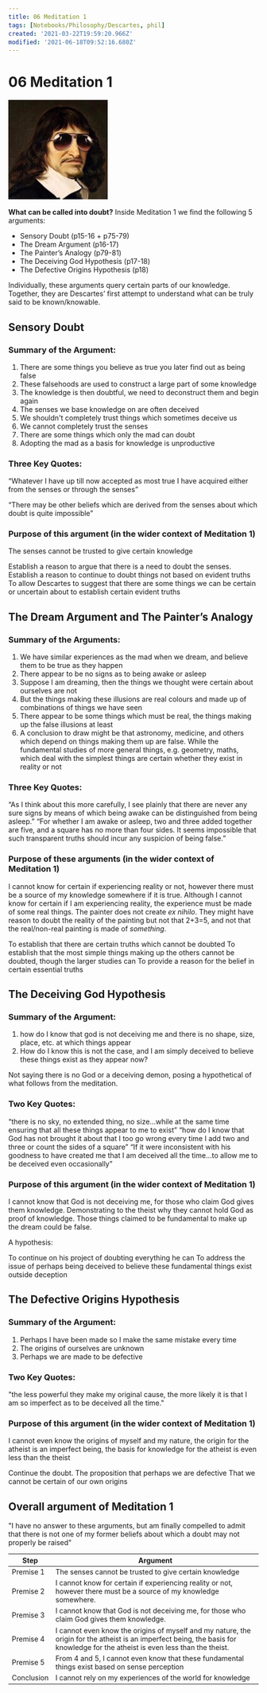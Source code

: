 ```yaml
---
title: 06 Meditation 1
tags: [Notebooks/Philosophy/Descartes, phil]
created: '2021-03-22T19:59:20.966Z'
modified: '2021-06-18T09:52:16.680Z'
---
```


# 06 Meditation 1

<img src="../attachments/descartescool.jpg" alt="Do you even Meditate, bro?" style="zoom:50%;" />

**What can be called into doubt?**
Inside Meditation 1 we find the following 5 arguments:

- Sensory Doubt (p15-16 + p75-79)
- The Dream Argument (p16-17)
- The Painter’s Analogy  (p79-81)
- The Deceiving God Hypothesis (p17-18)
- The Defective Origins Hypothesis (p18)

Individually, these arguments query certain parts of our knowledge.
Together, they are Descartes’ first attempt to understand what can be truly said to be known/knowable.

## Sensory Doubt

### Summary of the Argument:

1. There are some things you believe as true you later find out as being false
2. These falsehoods are used to construct a large part of some knowledge
3. The knowledge is then doubtful, we need to deconstruct them and begin again
4. The senses we base knowledge on are often deceived
5. We shouldn't completely trust things which sometimes deceive us
6. We cannot completely trust the senses
7. There are some things which only the mad can doubt
8. Adopting the mad as a basis for knowledge is unproductive

### Three Key Quotes:

“Whatever I have up till now accepted as most true I have acquired either from the senses or through the senses”

“There may be other beliefs which are derived from the senses about which doubt is quite impossible”

### Purpose of this argument (in the wider context of Meditation 1)

The senses cannot be trusted to give certain knowledge

Establish a reason to argue that there is a need to doubt the senses.
Establish a reason to continue to doubt things not based on evident truths
To allow Descartes to suggest that there are some things we can be certain or uncertain about to establish certain evident truths

## The Dream Argument and The Painter’s Analogy

### Summary of the Arguments:

1. We have similar experiences as the mad when we dream, and believe them to be true as they happen
2. There appear to be no signs as to being awake or asleep
3. Suppose I am dreaming, then the things we thought were certain about ourselves are not
5. But the things making these illusions are real colours and made up of combinations of things we have seen
6. There appear to be some things which must be real, the things making up the false illusions at least
7. A conclusion to draw might be that astronomy, medicine, and others which depend on things making them up are false. While the fundamental studies of more general things, e.g. geometry, maths, which deal with the simplest things are certain whether they exist in reality or not

### Three Key Quotes:

“As I think about this more carefully, I see plainly that there are never any sure signs by means of which being awake can be distinguished from being asleep.”
“For whether I am awake or asleep, two and three added together are five, and a square has no more than four sides. It seems impossible that such transparent truths should incur any suspicion of being false.”

### Purpose of these arguments (in the wider context of Meditation 1)
I cannot know for certain if experiencing reality or not, however there must be a source of my knowledge somewhere if it is true.
Although I cannot know for certain if I am experiencing reality, the experience must be made of some real things. The painter does not create *ex nihilo*.
They might have reason to doubt the reality of the painting but not that 2+3=5, and not that the real/non-real painting is made of *something*.

To establish that there are certain truths which cannot be doubted
To establish that the most simple things making up the others cannot be doubted, though the larger studies can
To provide a reason for the belief in certain essential truths

## The Deceiving God Hypothesis
### Summary of the Argument:

1. how do I know that god is not deceiving me and there is no shape, size, place, etc. at which things appear
2. How do I know this is not the case, and I am simply deceived to believe these things exist as they appear now?

Not saying there is no God or a deceiving demon, posing a hypothetical of what follows from the meditation.

### Two Key Quotes:

“there is no sky, no extended thing, no size...while at the same time ensuring that all these things appear to me to exist”
“how do I know that God has not brought it about that I too go wrong every time I add two and three or count the sides of a square”
“If it were inconsistent with his goodness to have created me that I am deceived all the time...to allow me to be deceived even occasionally”

### Purpose of this argument (in the wider context of Meditation 1)
I cannot know that God is not deceiving me, for those who claim God gives them knowledge.
Demonstrating to the theist why they cannot hold God as proof of knowledge.
Those things claimed to be fundamental to make up the dream could be false.

A hypothesis: 

To continue on his project of doubting everything he can
To address the issue of perhaps being deceived to believe these fundamental things exist outside deception

## The Defective Origins Hypothesis
### Summary of the Argument:

1. Perhaps I have been made so I make the same mistake every time
2. The origins of ourselves are unknown
3. Perhaps we are made to be defective

### Two Key Quotes:
"the less powerful they make my original cause, the more likely it is that I am so imperfect as to be deceived all the time."
### Purpose of this argument (in the wider context of Meditation 1)
I cannot even know the origins of myself and my nature, the origin for the atheist is an imperfect being, the basis for knowledge for the atheist is even less than the theist

Continue the doubt.
The proposition that perhaps we are defective
That we cannot be certain of our own origins

## Overall argument of Meditation 1
"I have no answer to these arguments, but am finally compelled to admit that there is not one of my former beliefs about which a doubt may not properly be raised"

| Step       | Argument                                                     |
| ---------- | ------------------------------------------------------------ |
| Premise 1  | The senses cannot be trusted to give certain knowledge       |
| Premise 2  | I cannot know for certain if experiencing reality or not, however there must be a source of my knowledge somewhere. |
| Premise 3  | I cannot know that God is not deceiving me, for those who claim God gives them knowledge. |
| Premise 4  | I cannot even know the origins of myself and my nature, the origin for the atheist is an imperfect being, the basis for knowledge for the atheist is even less than the theist. |
|Premise 5| From 4 and 5, I cannot even know that these fundamental things exist based on sense perception|
| Conclusion | I cannot rely on my experiences of the world for knowledge   |

